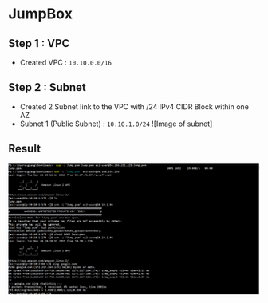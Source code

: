 # JumpBox
## Step 1 : VPC
- Created VPC : `10.10.0.0/16`
## Step 2 : Subnet
- Created 2 Subnet link to the VPC with /24 IPv4 CIDR Block within one AZ
- Subnet 1 (Public Subnet) : `10.10.1.0/24`
![Image of subnet]
  
## Result
![Image of ConnecttoEC2](https://github.com/giangbinh238/AWS_Step_by_Step/blob/master/JumpBox/Image/ConnectToEC2.PNG)
